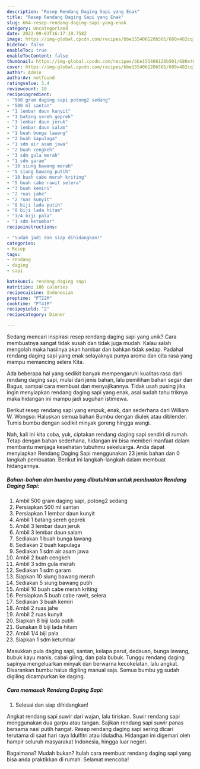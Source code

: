 ```yaml
---
description: "Resep Rendang Daging Sapi yang Enak"
title: "Resep Rendang Daging Sapi yang Enak"
slug: 664-resep-rendang-daging-sapi-yang-enak
category: Uncategorized
date: 2022-09-03T16:17:19.758Z
image: https://img-global.cpcdn.com/recipes/bbe155406120b501/680x482cq70/rendang-daging-sapi-foto-resep-utama.jpg
hideToc: false
enableToc: true
enableTocContent: false
thumbnail: https://img-global.cpcdn.com/recipes/bbe155406120b501/680x482cq70/rendang-daging-sapi-foto-resep-utama.jpg
cover: https://img-global.cpcdn.com/recipes/bbe155406120b501/680x482cq70/rendang-daging-sapi-foto-resep-utama.jpg
author: Admin
authorAv: notfound
ratingvalue: 3.4
reviewcount: 10
recipeingredient:
- "500 gram daging sapi potong2 sedang"
- "500 ml santan"
- "1 lembar daun kunyit"
- "1 batang sereh geprek"
- "3 lembar daun jeruk"
- "3 lembar daun salam"
- "1 buah bunga lawang"
- "2 buah kapulaga"
- "1 sdm air asam jawa"
- "2 buah cengkeh"
- "3 sdm gula merah"
- "1 sdm garam"
- "10 siung bawang merah"
- "5 siung bawang putih"
- "10 buah cabe merah kriting"
- "5 buah cabe rawit selera"
- "3 buah kemiri"
- "2 ruas jahe"
- "2 ruas kunyit"
- "8 biji lada putih"
- "8 biji lada hitam"
- "1/4 biji pala"
- "1 sdm ketumbar"
recipeinstructions:

- "Sudah jadi dan siap dihidangkan!"
categories:
- Resep
tags:
- rendang
- daging
- sapi

katakunci: rendang daging sapi 
nutrition: 106 calories
recipecuisine: Indonesian
preptime: "PT22M"
cooktime: "PT41M"
recipeyield: "2"
recipecategory: Dinner

---
```





Sedang mencari inspirasi resep rendang daging sapi yang unik? Cara membuatnya sangat tidak susah dan tidak juga mudah. Kalau salah mengolah maka hasilnya akan hambar dan bahkan tidak sedap. Padahal rendang daging sapi yang enak selayaknya punya aroma dan cita rasa yang mampu memancing selera Kita.





Ada beberapa hal yang sedikit banyak mempengaruhi kualitas rasa dari rendang daging sapi, mulai dari jenis bahan, lalu pemilihan bahan segar dan Bagus, sampai cara membuat dan menyajikannya. Tidak usah pusing jika ingin menyiapkan rendang daging sapi yang enak,      asal sudah tahu triknya maka hidangan ini mampu jadi suguhan istimewa.














Berikut resep rendang sapi yang empuk, enak, dan sederhana dari William W. Wongso: Haluskan semua bahan Bumbu dengan diulek atau diblender. Tumis bumbu dengan sedikit minyak goreng hingga wangi.






Nah, kali ini kita coba, yuk, ciptakan rendang daging sapi sendiri di rumah. Tetap dengan bahan sederhana, hidangan ini bisa memberi manfaat dalam membantu menjaga kesehatan tubuhmu sekeluarga. Anda dapat menyiapkan Rendang Daging Sapi menggunakan 23 jenis bahan dan 0 langkah pembuatan. Berikut ini langkah-langkah dalam membuat hidangannya.

<!--inarticleads1-->

##### Bahan-bahan dan bumbu yang dibutuhkan untuk pembuatan Rendang Daging Sapi:

1. Ambil 500 gram daging sapi, potong2 sedang
1. Persiapkan 500 ml santan
1. Persiapkan 1 lembar daun kunyit
1. Ambil 1 batang sereh geprek
1. Ambil 3 lembar daun jeruk
1. Ambil 3 lembar daun salam
1. Sediakan 1 buah bunga lawang
1. Sediakan 2 buah kapulaga
1. Sediakan 1 sdm air asam jawa
1. Ambil 2 buah cengkeh
1. Ambil 3 sdm gula merah
1. Sediakan 1 sdm garam
1. Siapkan 10 siung bawang merah
1. Sediakan 5 siung bawang putih
1. Ambil 10 buah cabe merah kriting
1. Persiapkan 5 buah cabe rawit, selera
1. Sediakan 3 buah kemiri
1. Ambil 2 ruas jahe
1. Ambil 2 ruas kunyit
1. Siapkan 8 biji lada putih
1. Gunakan 8 biji lada hitam
1. Ambil 1/4 biji pala
1. Siapkan 1 sdm ketumbar


Masukkan pula daging sapi, santan, kelapa parut, dedauan, bunga lawang, bubuk kayu manis, cabai giling, dan pala bubuk. Tunggu rendang daging sapinya mengeluarkan minyak dan berwarna kecokelatan, lalu angkat. Disarankan bumbu halus digiling manual saja. Semua bumbu yg sudah digiling dicampurkan ke daging. 

<!--inarticleads2-->

##### Cara memasak Rendang Daging Sapi:


1. Selesai dan siap dihidangkan!

Angkat rendang sapi suwir dari wajan, lalu tiriskan. Suwir rendang sapi menggunakan dua garpu atau tangan. Sajikan rendang sapi suwir panas bersama nasi putih hangat. Resep rendang daging sapi sering dicari terutama di saat hari raya Idulfitri atau Iduladha. Hidangan ini digemari oleh hampir seluruh masyarakat Indonesia, hingga luar negeri. 

Bagaimana? Mudah bukan? Itulah cara membuat rendang daging sapi yang bisa anda praktikkan di rumah. Selamat mencoba!
